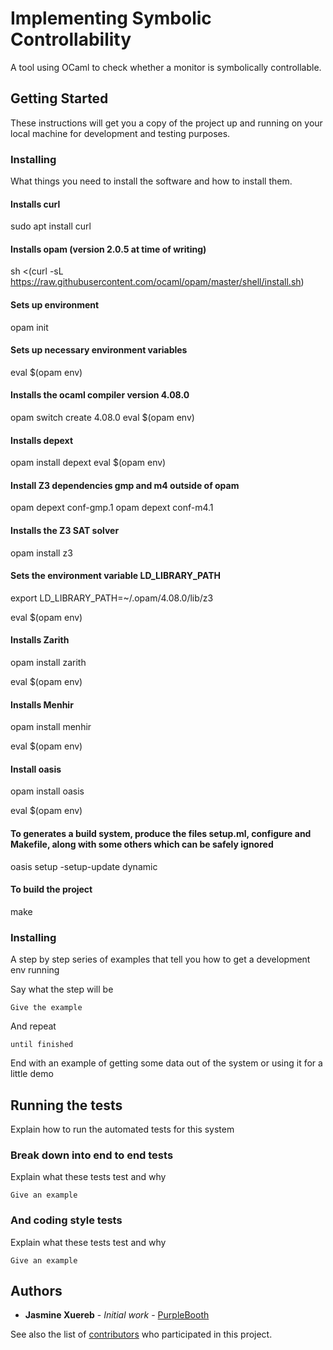 # Implementing Symbolic Controllability

A tool using OCaml to check whether a monitor is symbolically controllable.

## Getting Started

These instructions will get you a copy of the project up and running on your local machine for development and testing purposes. 

### Installing

What things you need to install the software and how to install them.

#### Installs curl
sudo apt install curl

#### Installs opam (version 2.0.5 at time of writing)
sh <(curl -sL https://raw.githubusercontent.com/ocaml/opam/master/shell/install.sh)

#### Sets up environment
opam init

#### Sets up necessary environment variables
eval $(opam env)

#### Installs the ocaml compiler version 4.08.0
opam switch create 4.08.0
eval $(opam env)

#### Installs depext
opam install depext
eval $(opam env)

#### Install Z3 dependencies gmp and m4 outside of opam
opam depext conf-gmp.1
opam depext conf-m4.1

#### Installs the Z3 SAT solver
opam install z3

#### Sets the environment variable LD_LIBRARY_PATH 
export LD_LIBRARY_PATH=~/.opam/4.08.0/lib/z3

eval $(opam env)

#### Installs Zarith
opam install zarith

eval $(opam env)

#### Installs Menhir
opam install menhir

eval $(opam env)

#### Install oasis
opam install oasis

eval $(opam env)

#### To generates a build system, produce the files setup.ml, configure and Makefile, along with some others which can be safely ignored
oasis setup -setup-update dynamic

#### To build the project
make

### Installing

A step by step series of examples that tell you how to get a development env running

Say what the step will be

```
Give the example
```

And repeat

```
until finished
```

End with an example of getting some data out of the system or using it for a little demo

## Running the tests

Explain how to run the automated tests for this system

### Break down into end to end tests

Explain what these tests test and why

```
Give an example
```

### And coding style tests

Explain what these tests test and why

```
Give an example
```

## Authors

* **Jasmine Xuereb** - *Initial work* - [PurpleBooth](https://github.com/PurpleBooth)

See also the list of [contributors](https://github.com/your/project/contributors) who participated in this project.
